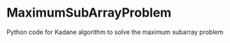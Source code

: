 MaximumSubArrayProblem
======================

Python code for Kadane algorithm to solve the maximum subarray problem
